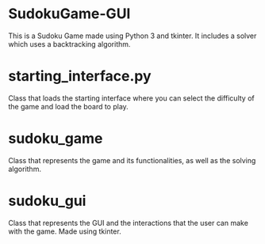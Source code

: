 # SudokuGame-GUI
This is a Sudoku Game made using Python 3 and tkinter. It includes a solver which uses a backtracking algorithm.

# starting_interface.py
Class that loads the starting interface where you can select the difficulty of the game and load the board to play.

# sudoku_game
Class that represents the game and its functionalities, as well as the solving algorithm.

# sudoku_gui
Class that represents the GUI and the interactions that the user can make with the game. Made using tkinter.
